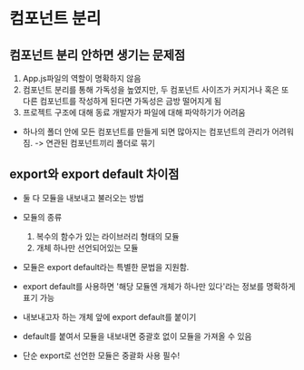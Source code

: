 # 컴포넌트 분리

## 컴포넌트 분리 안하면 생기는 문제점

1. App.js파일의 역할이 명확하지 않음
2. 컴포넌트 분리를 통해 가독성을 높였지만, 두 컴포넌트 사이즈가 커지거나 혹은 또 다른 컴포넌트를 작성하게 된다면 가독성은 금방 떨어지게 됨
3. 프로젝트 구조에 대해 동료 개발자가 파일에 대해 파악하기가 어려움

- 하나의 폴더 안에 모든 컴포넌트를 만들게 되면 많아지는 컴포넌트의 관리가 어려워짐. -> 연관된 컴포넌트끼리 폴더로 묶기

## export와 export default 차이점

- 둘 다 모듈을 내보내고 불러오는 방법
- 모듈의 종류
  1. 복수의 함수가 있는 라이브러리 형태의 모듈
  2. 개체 하나만 선언되어있는 모듈
- 모듈은 export default라는 특별한 문법을 지원함.
- export default를 사용하면 '해당 모듈엔 개체가 하나만 있다'라는 정보를 명확하게 표기 가능
- 내보내고자 하는 개체 앞에 export default를 붙이기

- default를 붙여서 모듈을 내보내면 중괄호 없이 모듈을 가져올 수 있음
- 단순 export로 선언한 모듈은 중괄화 사용 필수!
